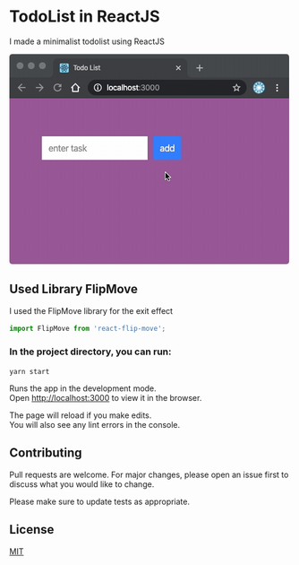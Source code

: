 

# TodoList in ReactJS
I made a minimalist todolist using ReactJS

![gif256](https://github.com/volicar/TodoList/blob/master/2020-02-22%2001.57.41.gif)

## Used Library FlipMove
I used the FlipMove library for the exit effect
```javascript
import FlipMove from 'react-flip-move';
```

### In the project directory, you can run:

`yarn start`

Runs the app in the development mode.<br />
Open [http://localhost:3000](http://localhost:3000) to view it in the browser.

The page will reload if you make edits.<br />
You will also see any lint errors in the console.

## Contributing
Pull requests are welcome. For major changes, please open an issue first to discuss what you would like to change.

Please make sure to update tests as appropriate.
## License
[MIT](https://choosealicense.com/licenses/mit/)
